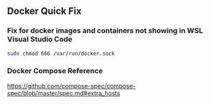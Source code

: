## Docker Quick Fix 

### Fix for docker images and containers not showing in WSL Visual Studio Code 
```Bash 
sudo chmod 666 /var/run/docker.sock
```

### Docker Compose Reference 
https://github.com/compose-spec/compose-spec/blob/master/spec.md#extra_hosts

